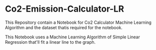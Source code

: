 # Co2-Emission-Calculator-LR

This Repository contain a Notebook for Co2 Calculator Machine Learning Algorithm and the dataset thatis required for the notebook.

This Notebook uses a Machine Learning Algorithm of Simple Linear Regression that'll fit a linear line to the graph.
